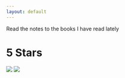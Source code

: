 ```yaml
---
layout: default
---
```


Read the notes to the books I have read lately

# 5 Stars

[![](http://ecx.images-amazon.com/images/I/51N+Ba1mYOL._AC_US160_.jpg)](./kleon-austin-show-your-work/index "Notes")
[![](https://images-na.ssl-images-amazon.com/images/I/41kNNtf%2B0fL.jpg)](./slow-burn-burn-fat-faster/index "Notes")
